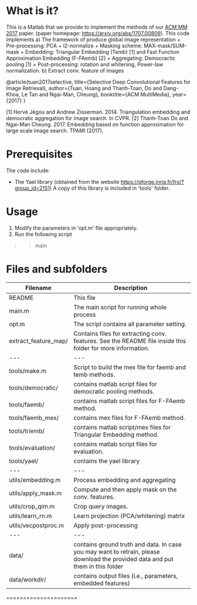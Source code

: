 What is it?
===========

This is a Matlab that we provide to implement the methods of our [ACM MM 2017](http://www.acmmm.org/2017/) paper.
 (paper homepage: https://arxiv.org/abs/1707.00809).
This code implements 
a) The framework of produce global image representation
    + Pre-processing: PCA + l2-normalize
    + Masking scheme: MAX-mask/SUM-mask
    + Embedding: Triangular Embedding (Temb) [1] and Fast Function Approximation Embedding (F-FAemb) [2]
    + Aggregating: Democractic pooling [1]
    + Post-processing: rotation and whitening, Power-law normalization.
b) Extract conv. feature of images

@article{tuan2017selective,
  title={Selective Deep Convolutional Features for Image Retrieval},
  author={Tuan, Hoang and Thanh-Toan, Do and Dang-Khoa, Le Tan and Ngai-Man, Cheung},
  booktitle={ACM MultiMedia},
  year={2017}
}

[1] Hervé Jégou and Andrew Zisserman. 2014. Triangulation embedding and democratic aggregation for image search. In CVPR.
[2] Thanh-Toan Do and Ngai-Man Cheung. 2017. Embedding based on function approximation for large scale image search. TPAMI (2017).

Prerequisites
=============
The code include:
- The Yael library (obtained from the website https://gforge.inria.fr/frs/?group_id=2151)
  A copy of this library is included in 'tools' folder.

Usage
=============
1) Modify the parameters in 'opt.m' file appropriately. 
1) Run the following script
>> main

Files and subfolders
=====================
|Filename|Description|
|--------|----------|
|README                      | This file|
|main.m                      | The main script for running whole process|
|opt.m                       | The script contains all parameter setting.|
|extract_feature_map/        |Contains files for extracting conv. features. See the README file inside this folder for more information.|
|---|---|
|tools/make.m                |      Script to build the mex file for faemb and temb methods.|
|tools/democratic/           |contains matlab script files for democratic pooling methods.|
|tools/faemb/                |contains matlab script files for F-FAemb method.|
|tools/faemb_mex/            |contains mex files for F-FAemb method.|
|tools/triemb/               |contains matlab script/mex files for Triangular Embedding method.|
|tools/evaluation/           |contains matlab script files for evaluation.|
|tools/yael/                 |contains the yael library|
|---|---|
|utils/embedding.m           |Process embedding and aggregating|
|utils/apply_mask.m          |Compute and then apply mask on the conv. features.|
|utils/crop_qim.m            |Crop query images.|
|utils/learn_rn.m            |Learn projection (PCA/whitening) matrix|
|utils/vecpostproc.m         |Apply post-processing|
|---|---|
|data/                       |contains ground truth and data. In case you may want to retrain, please download the provided data and put them in this folder|
|data/workdir/               |contains output files (i.e., parameters, embedded features)|
=====================